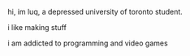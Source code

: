 hi, im luq, a depressed university of toronto student.

i like making stuff

i am addicted to programming and video games
